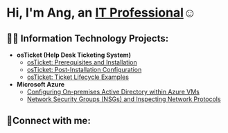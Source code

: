 <h1>Hi, I'm Ang, an <a href="https://www.linkedin.com/in/angtsering-sherpa-954489328/">IT Professional</a>☺</h1>

<h2>👨‍💻 Information Technology Projects:</h2>

- <b>osTicket (Help Desk Ticketing System)</b>
  - [osTicket: Prerequisites and Installation](https://github.com/Ang-Tsering/osticket-prereqs)
  - [osTicket: Post-Installation Configuration](https://github.com/Ang-Tsering/post-install-config/tree/main)
  - [osTicket: Ticket Lifecycle Examples](https://github.com/Ang-Tsering/-ticket-lifecycle)
- <b>Microsoft Azure</b>
  - [Configuring On-premises Active Directory within Azure VMs](https://github.com/Ang-Tsering/configure-ad)
  - [Network Security Groups (NSGs) and Inspecting Network Protocols](https://github.com/Ang-Tsering/azure-network-protocols)

<h2>🤳Connect with me:</h2>






[linkedin]: https://www.linkedin.com/in/angtsering-sherpa-954489328/

